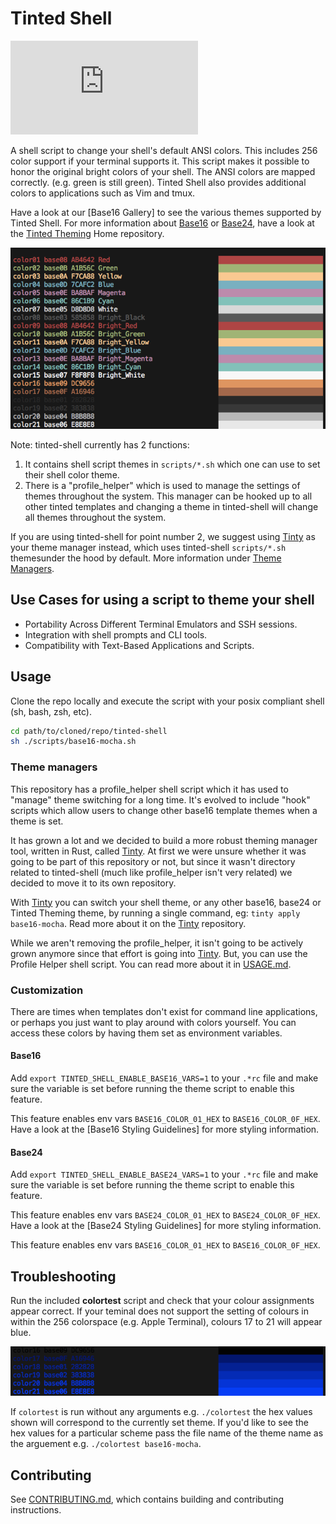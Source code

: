 # Tinted Shell

[![Matrix Chat](https://img.shields.io/matrix/tinted-theming:matrix.org)](https://matrix.to/#/#tinted-theming:matrix.org)

A shell script to change your shell's default ANSI colors. This includes
256 color support if your terminal supports it. This script makes it
possible to honor the original bright colors of your shell. The ANSI
colors are mapped correctly. (e.g. green is still green). Tinted Shell
also provides additional colors to applications such as Vim and tmux.

Have a look at our [Base16 Gallery] to see the various themes supported
by Tinted Shell. For more information about [Base16] or [Base24], have a
look at the [Tinted Theming] Home repository.

![Shell image]

Note: tinted-shell currently has 2 functions:

1. It contains shell script themes in `scripts/*.sh` which one can use
   to set their shell color theme.
2. There is a "profile_helper" which is used to manage the settings of
   themes throughout the system. This manager can be hooked up to all
   other tinted templates and changing a theme in tinted-shell will
   change all themes throughout the system.

If you are using tinted-shell for point number 2, we suggest using
[Tinty] as your theme manager instead, which uses tinted-shell
`scripts/*.sh` themesunder the hood by default. More information under
[Theme Managers](#theme-managers).

## Use Cases for using a script to theme your shell

- Portability Across Different Terminal Emulators and SSH sessions.
- Integration with shell prompts and CLI tools.
- Compatibility with Text-Based Applications and Scripts.

## Usage

Clone the repo locally and execute the script with your posix compliant
shell (sh, bash, zsh, etc).

```sh
cd path/to/cloned/repo/tinted-shell
sh ./scripts/base16-mocha.sh
```

### Theme managers

This repository has a profile_helper shell script which it has used to
"manage" theme switching for a long time. It's evolved to include "hook"
scripts which allow users to change other base16 template themes when a
theme is set.

It has grown a lot and we decided to build a more robust theming manager
tool, written in Rust, called [Tinty]. At first we were unsure whether
it was going to be part of this repository or not, but since it wasn't
directory related to tinted-shell (much like profile_helper isn't very
related) we decided to move it to its own repository. 

With [Tinty] you can switch your shell theme, or any other base16,
base24 or Tinted Theming theme, by running a single command, eg: `tinty
apply base16-mocha`. Read more about it on the [Tinty] repository.

While we aren't removing the profile_helper, it isn't going to be
actively grown anymore since that effort is going into [Tinty]. But, you
can use the Profile Helper shell script. You can read more about it in
[USAGE.md].

### Customization

There are times when templates don't exist for command line
applications, or perhaps you just want to play around with colors
yourself. You can access these colors by having them set as environment
variables.

#### Base16

Add `export TINTED_SHELL_ENABLE_BASE16_VARS=1` to your `.*rc` file and make
sure the variable is set before running the theme script to enable this
feature.

This feature enables env vars `BASE16_COLOR_01_HEX` to
`BASE16_COLOR_0F_HEX`. Have a look at the [Base16 Styling Guidelines]
for more styling information.

#### Base24

Add `export TINTED_SHELL_ENABLE_BASE24_VARS=1` to your `.*rc` file and make
sure the variable is set before running the theme script to enable this
feature.

This feature enables env vars `BASE24_COLOR_01_HEX` to
`BASE24_COLOR_0F_HEX`. Have a look at the [Base24 Styling Guidelines]
for more styling information.

This feature enables env vars `BASE16_COLOR_01_HEX` to
`BASE16_COLOR_0F_HEX`.

## Troubleshooting

Run the included **colortest** script and check that your colour
assignments appear correct. If your teminal does not support the setting
of colours in within the 256 colorspace (e.g. Apple Terminal), colours
17 to 21 will appear blue.

![setting 256 colourspace not supported]

If `colortest` is run without any arguments e.g. `./colortest` the hex
values shown will correspond to the currently set theme. If you'd like
to see the hex values for a particular scheme pass the file name of the
theme name as the arguement e.g. `./colortest base16-mocha`.

## Contributing

See [CONTRIBUTING.md], which contains building and contributing
instructions.

[Tinted Theming]: https://github.com/tinted-theming/home
[CONTRIBUTING.md]: CONTRIBUTING.md
[Shell image]: screenshots/tinted-shell.png
[Base16]: https://github.com/tinted-theming/home/blob/main/styling.md
[Base24]: https://github.com/tinted-theming/base24/blob/master/styling.md
[setting 256 colourspace not supported]: screenshots/setting-256-colourspace-not-supported.png
[Tinty]: https://github.com/tinted-theming/tinty
[USAGE.md]: USAGE.md
